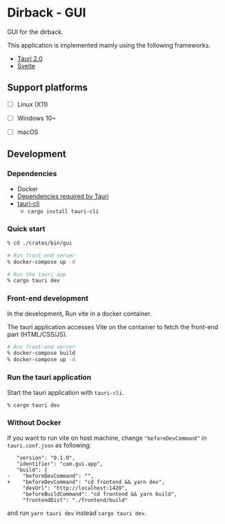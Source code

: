 Dirback - GUI
=============

GUI for the dirback.

This application is implemented mainly using the following frameworks.

- [Tauri 2.0](https://v2.tauri.app/)
- [Svelte](https://svelte.dev/)


## Support platforms
- [ ] Linux (X11)
- [ ] Windows 10~
- [ ] macOS



## Development
### Dependencies
- Docker
- [Dependencies required by Tauri](https://v2.tauri.app/start/prerequisites/#system-dependencies)
- [tauri-cli](https://v2.tauri.app/ja/reference/cli/)
  - `cargo install tauri-cli`


### Quick start
```sh
% cd ./crates/bin/gui

# Run front-end server
% docker-compose up -d

# Run the tauri app
% cargo tauri dev
```


### Front-end development
In the development, Run vite in a docker container.

The tauri application accesses Vite on the container
to fetch the front-end part (HTML/CSS/JS).

```sh
# Run front-end server
% docker-compose build
% docker-compose up -d
```


### Run the tauri application
Start the tauri application with `tauri-cli`.

```sh
% cargo tauri dev
```


### Without Docker
If you want to run vite on host machine,
change `"beforeDevCommand"` in `tauri.conf.json` as following:

```
   "version": "0.1.0",
   "identifier": "com.gui.app",
   "build": {
-    "beforeDevCommand": "",
+    "beforeDevCommand": "cd frontend && yarn dev",
     "devUrl": "http://localhost:1420",
     "beforeBuildCommand": "cd frontend && yarn build",
     "frontendDist": "./frontend/build"
```

and run `yarn tauri dev` instead `cargo tauri dev`.


